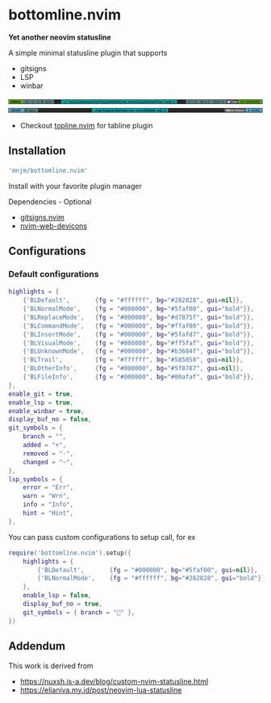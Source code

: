 # bottomline.nvim
**Yet another neovim statusline**

A simple minimal statusline plugin that supports
- gitsigns
- LSP
- winbar

![Demo image](./demo-imgs/1.png)
![Demo image](./demo-imgs/2.png)

- Checkout [topline.nvim](https://github.com/mnjm/topline.nvim) for tabline plugin

## Installation

```lua
'mnjm/bottomline.nvim'
```
Install with your favorite plugin manager

Dependencies - Optional
- [gitsigns.nvim](https://github.com/lewis6991/gitsigns.nvim)
- [nvim-web-devicons](https://github.com/nvim-tree/nvim-web-devicons)

## Configurations

### Default configurations

```lua
highlights = {
    {'BLDefault',       {fg = "#ffffff", bg="#282828", gui=nil}},
    {'BLNormalMode',    {fg = "#000000", bg="#5faf00", gui="bold"}},
    {'BLReplaceMode',   {fg = "#000000", bg="#d7875f", gui="bold"}},
    {'BLCommandMode',   {fg = "#000000", bg="#ffaf00", gui="bold"}},
    {'BLInsertMode',    {fg = "#000000", bg="#5fafd7", gui="bold"}},
    {'BLVisualMode',    {fg = "#000000", bg="#ff5faf", gui="bold"}},
    {'BLUnknownMode',   {fg = "#000000", bg="#b3684f", gui="bold"}},
    {'BLTrail',         {fg = "#ffffff", bg="#585858", gui=nil}},
    {'BLOtherInfo',     {fg = "#000000", bg="#5f8787", gui=nil}},
    {'BLFileInfo',      {fg = "#000000", bg="#00afaf", gui="bold"}},
},
enable_git = true,
enable_lsp = true,
enable_winbar = true,
display_buf_no = false,
git_symbols = {
    branch = "",
    added = "+",
    removed = "-",
    changed = "~",
},
lsp_symbols = {
    error = "Err",
    warn = "Wrn",
    info = "Info",
    hint = "Hint",
},
```

You can pass custom configurations to setup call, for ex

```lua
require('bottomline.nvim').setup({
    highlights = {
        {'BLDefault',       {fg = "#000000", bg="#5faf00", gui=nil}},
        {'BLNormalMode',    {fg = "#ffffff", bg="#282828", gui="bold"}},
    },
    enable_lsp = false,
    display_buf_no = true,
    git_symbols = { branch = "" },
})
```

## Addendum
This work is derived from
- https://nuxsh.is-a.dev/blog/custom-nvim-statusline.html
- https://elianiva.my.id/post/neovim-lua-statusline

